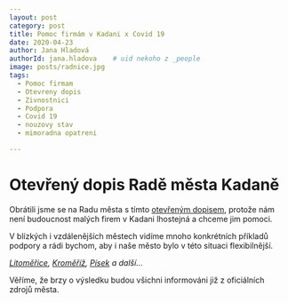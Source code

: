 ```yaml
---
layout: post
category: post
title: Pomoc firmám v Kadani x Covid 19   
date: 2020-04-23
author: Jana Hladová
authorId: jana.hladova    # uid nekoho z _people
image: posts/radnice.jpg
tags:
  - Pomoc firmam
  - Otevreny dopis 
  - Zivnostnici
  - Podpora
  - Covid 19
  - nouzovy stav
  - mimoradna opatreni

---
```


# Otevřený dopis Radě města Kadaně

Obrátili jsme se na Radu města s tímto [otevřeným dopisem](https://drive.google.com/open?id=1g3ch_wAo8GOnr3oAmNDmQJy-YzYhwQ6k), 
protože nám není budoucnost malých firem v Kadani lhostejná a chceme jim pomoci.

V blízkých i vzdálenějších městech vidíme mnoho konkrétních příkladů podpory a rádi bychom, aby i naše město bylo v této situaci flexibilnější.

*[Litoměřice](https://www.litomerice.cz/dokumenty-meu/10174-financni-podpora-osvc?fbclid=IwAR2ARbeXFZxLK5Q0FE7geDJfnbcYx-R4p82Ony8y_6ovNN9lZyGdiESqT-U), [Kroměříž](https://www.mesto-kromeriz.cz/aktuality/tiskove-zpravy/mesto-financne-podpori-podnikatele-poskozene-pandemii-koronaviru/?fbclid=IwAR0sBP6KEfBeVHeNYxu92E0gJIGLsWKbbC2cP4xwtOUJmEKoVzMuUOEzwv0), [Písek](http://www.mesto-pisek.cz/materialy-pro-mimoradne-jednani-zastupitelstva-mesta-16-04-2020/d-32563/p1=1794?fbclid=IwAR2rJtVY7x3Ij9bQnPgIaqpDF3EI6OQ4Y6eOUCf0jb_kqrdy-BB28kPWueI) a další...* 

Věříme, že brzy o výsledku budou všichni informováni již z oficiálních zdrojů města.

